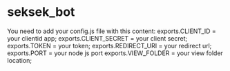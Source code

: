# seksek_bot

You need to add your config.js file with this content:
exports.CLIENT_ID = your clientid app;
exports.CLIENT_SECRET = your client secret;
exports.TOKEN = your token;
exports.REDIRECT_URI = your redirect url;
exports.PORT = your node js port
exports.VIEW_FOLDER = your view folder location;


